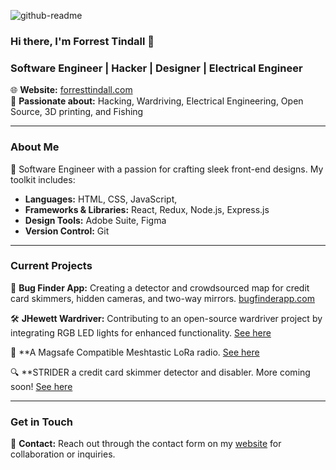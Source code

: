 ![github-readme](https://github.com/forresttindall/forresttindall/assets/144488579/4f50ddd4-a0db-4139-9798-c1434fa2aeef)

### Hi there, I'm Forrest Tindall 👋

### Software Engineer | Hacker | Designer | Electrical Engineer

🌐 **Website:** [forresttindall.com](https://forresttindall.com)  
🛜 **Passionate about:** Hacking, Wardriving, Electrical Engineering, Open Source, 3D printing, and Fishing

---

### About Me

🚀 Software Engineer with a passion for crafting sleek front-end designs. My toolkit includes:
- **Languages:** HTML, CSS, JavaScript, 
- **Frameworks & Libraries:** React, Redux, Node.js, Express.js
- **Design Tools:** Adobe Suite, Figma
- **Version Control:** Git

---

### Current Projects

👾 **Bug Finder App:** Creating a detector and crowdsourced map for credit card skimmers, hidden cameras, and two-way mirrors. [bugfinderapp.com](http://bugfinderapp.com)

🛠 **JHewett Wardriver:** Contributing to an open-source wardriver project by integrating RGB LED lights for enhanced functionality. [See here](https://github.com/forresttindall/RGB-JHewitt-Wardriver)

📡 **A Magsafe Compatible Meshtastic LoRa radio. [See here](https://github.com/forresttindall/Meshtastic-LoRa-Radio)

🔍 **STRIDER a credit card skimmer detector and disabler. More coming soon! [See here](https://www.forresttindall.com/strider.html)

---

### Get in Touch

📧 **Contact:** Reach out through the contact form on my [website](https://forresttindall.com) for collaboration or inquiries.

